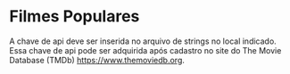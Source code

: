 # Filmes Populares
A chave de api deve ser inserida no arquivo de strings no local indicado. 
Essa chave de api pode ser adquirida após cadastro no site do The Movie Database (TMDb) https://www.themoviedb.org.
